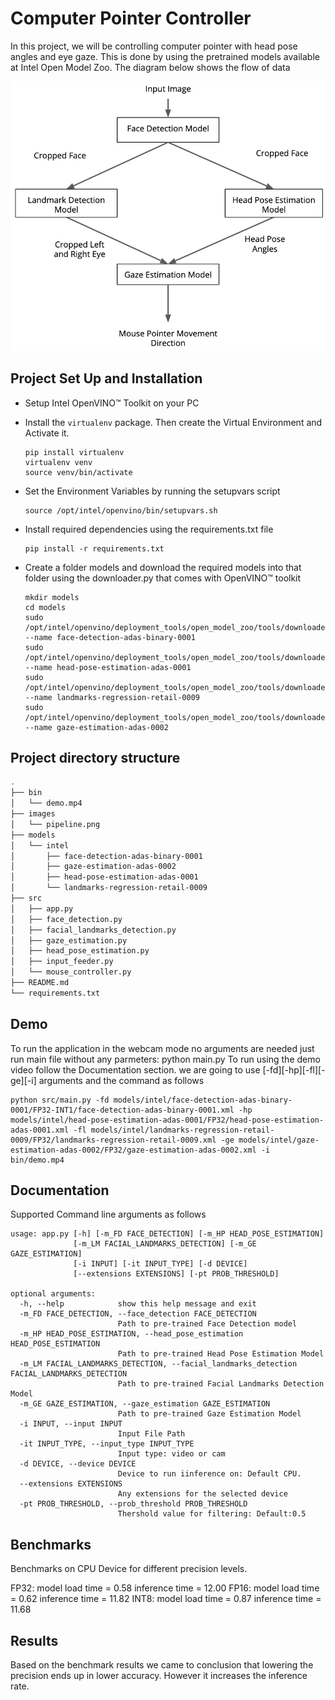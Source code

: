 # Computer Pointer Controller

In this project, we will be controlling computer pointer with head pose angles and eye gaze. This is done by using the pretrained models available at Intel Open Model Zoo. The diagram below shows the flow of data

![workflow-diagram](images/pipeline.png)

## Project Set Up and Installation

- Setup Intel OpenVINO™ Toolkit on your PC

- Install the `virtualenv` package. Then create the Virtual Environment and Activate it.
  ```
  pip install virtualenv
  virtualenv venv
  source venv/bin/activate
  ```
- Set the Environment Variables by running the setupvars script
  ```
  source /opt/intel/openvino/bin/setupvars.sh
  ```
- Install required dependencies using the requirements.txt file
  ```
  pip install -r requirements.txt 
  ```
- Create a folder models and download the required models into that folder using the downloader.py that comes with OpenVINO™ toolkit
  ```
  mkdir models
  cd models
  sudo /opt/intel/openvino/deployment_tools/open_model_zoo/tools/downloader/downloader.py --name face-detection-adas-binary-0001
  sudo /opt/intel/openvino/deployment_tools/open_model_zoo/tools/downloader/downloader.py --name head-pose-estimation-adas-0001
  sudo /opt/intel/openvino/deployment_tools/open_model_zoo/tools/downloader/downloader.py --name landmarks-regression-retail-0009
  sudo /opt/intel/openvino/deployment_tools/open_model_zoo/tools/downloader/downloader.py --name gaze-estimation-adas-0002
  
  ```

## Project directory structure

```bash
.
├── bin
│   └── demo.mp4
├── images
│   └── pipeline.png
├── models
│   └── intel
│       ├── face-detection-adas-binary-0001
│       ├── gaze-estimation-adas-0002
│       ├── head-pose-estimation-adas-0001
│       └── landmarks-regression-retail-0009
├── src
│   ├── app.py
│   ├── face_detection.py
│   ├── facial_landmarks_detection.py
│   ├── gaze_estimation.py
│   ├── head_pose_estimation.py
│   ├── input_feeder.py
│   └── mouse_controller.py
├── README.md
└── requirements.txt
```

## Demo

To run the application in the webcam mode no arguments are needed just run main file without any parmeters: python main.py
To run using the demo video follow the Documentation section. we are going to use [-fd][-hp][-fl][-ge][-i] arguments and the command as follows

  ```
  python src/main.py -fd models/intel/face-detection-adas-binary-0001/FP32-INT1/face-detection-adas-binary-0001.xml -hp models/intel/head-pose-estimation-adas-0001/FP32/head-pose-estimation-adas-0001.xml -fl models/intel/landmarks-regression-retail-0009/FP32/landmarks-regression-retail-0009.xml -ge models/intel/gaze-estimation-adas-0002/FP32/gaze-estimation-adas-0002.xml -i bin/demo.mp4
  ```

## Documentation

Supported Command line arguments as follows

```
usage: app.py [-h] [-m_FD FACE_DETECTION] [-m_HP HEAD_POSE_ESTIMATION]
              [-m_LM FACIAL_LANDMARKS_DETECTION] [-m_GE GAZE_ESTIMATION]
              [-i INPUT] [-it INPUT_TYPE] [-d DEVICE]
              [--extensions EXTENSIONS] [-pt PROB_THRESHOLD]

optional arguments:
  -h, --help            show this help message and exit
  -m_FD FACE_DETECTION, --face_detection FACE_DETECTION
                        Path to pre-trained Face Detection model
  -m_HP HEAD_POSE_ESTIMATION, --head_pose_estimation HEAD_POSE_ESTIMATION
                        Path to pre-trained Head Pose Estimation Model
  -m_LM FACIAL_LANDMARKS_DETECTION, --facial_landmarks_detection FACIAL_LANDMARKS_DETECTION
                        Path to pre-trained Facial Landmarks Detection Model
  -m_GE GAZE_ESTIMATION, --gaze_estimation GAZE_ESTIMATION
                        Path to pre-trained Gaze Estimation Model
  -i INPUT, --input INPUT
                        Input File Path
  -it INPUT_TYPE, --input_type INPUT_TYPE
                        Input type: video or cam
  -d DEVICE, --device DEVICE
                        Device to run iinference on: Default CPU.
  --extensions EXTENSIONS
                        Any extensions for the selected device
  -pt PROB_THRESHOLD, --prob_threshold PROB_THRESHOLD
                        Thershold value for filtering: Default:0.5
```

## Benchmarks

Benchmarks on CPU Device for different precision levels.

FP32:
	model load time = 0.58
	inference time = 12.00
FP16:
	model load time = 0.62
	inference time = 11.82
INT8:
	model load time = 0.87
	inference time = 11.68

## Results

Based on the benchmark results we came to conclusion that lowering the precision ends up in lower accuracy. However it increases the inference rate.

